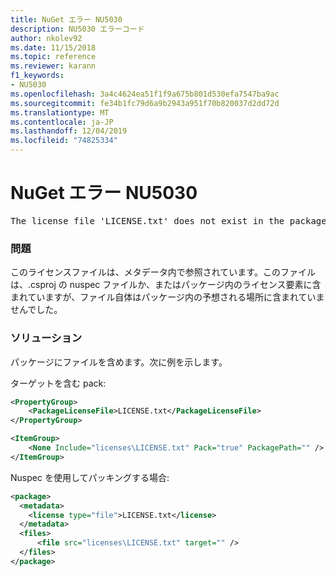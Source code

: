 ```yaml
---
title: NuGet エラー NU5030
description: NU5030 エラーコード
author: nkolev92
ms.date: 11/15/2018
ms.topic: reference
ms.reviewer: karann
f1_keywords:
- NU5030
ms.openlocfilehash: 3a4c4624ea51f1f9a675b801d530efa7547ba9ac
ms.sourcegitcommit: fe34b1fc79d6a9b2943a951f70b820037d2dd72d
ms.translationtype: MT
ms.contentlocale: ja-JP
ms.lasthandoff: 12/04/2019
ms.locfileid: "74825334"
---
```

# <a name="nuget-error-nu5030"></a>NuGet エラー NU5030
<pre>The license file 'LICENSE.txt' does not exist in the package.</pre>

### <a name="issue"></a>問題

このライセンスファイルは、メタデータ内で参照されています。このファイルは、.csproj の nuspec ファイルか、またはパッケージ内のライセンス要素に含まれていますが、ファイル自体はパッケージ内の予想される場所に含まれていませんでした。


### <a name="solution"></a>ソリューション

パッケージにファイルを含めます。次に例を示します。

ターゲットを含む pack:

```xml
<PropertyGroup>
    <PackageLicenseFile>LICENSE.txt</PackageLicenseFile>
</PropertyGroup>

<ItemGroup>
    <None Include="licenses\LICENSE.txt" Pack="true" PackagePath="" />
</ItemGroup>
```

Nuspec を使用してパッキングする場合:

```xml
<package>
  <metadata>
    <license type="file">LICENSE.txt</license>
  </metadata>
  <files>
      <file src="licenses\LICENSE.txt" target="" />
  </files>
</package>
```
